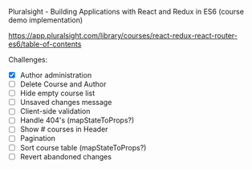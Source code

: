 Pluralsight - Building Applications with React and Redux in ES6 (course demo implementation)

https://app.pluralsight.com/library/courses/react-redux-react-router-es6/table-of-contents

Challenges:
- [x] Author administration
- [ ] Delete Course and Author
- [ ] Hide empty course list
- [ ] Unsaved changes message
- [ ] Client-side validation
- [ ] Handle 404's (mapStateToProps?)
- [ ] Show # courses in Header
- [ ] Pagination
- [ ] Sort course table (mapStateToProps?)
- [ ] Revert abandoned changes
